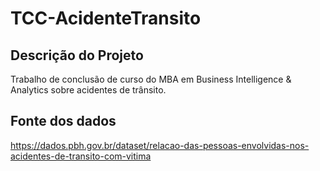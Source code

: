 # TCC-AcidenteTransito

## Descrição do Projeto
Trabalho de conclusão de curso do MBA em Business Intelligence & Analytics sobre acidentes de trânsito.

## Fonte dos dados
https://dados.pbh.gov.br/dataset/relacao-das-pessoas-envolvidas-nos-acidentes-de-transito-com-vitima
